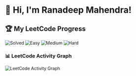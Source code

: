 # 👋 Hi, I'm Ranadeep Mahendra!

## 🏆 My LeetCode Progress

![Solved](https://img.shields.io/badge/Solved-73/3641-blue?cache=1754533502) ![Easy](https://img.shields.io/badge/Easy-41/888-brightgreen?cache=1754533502) ![Medium](https://img.shields.io/badge/Medium-31/1894-orange?cache=1754533502) ![Hard](https://img.shields.io/badge/Hard-1/859-red?cache=1754533502)

### 📊 LeetCode Activity Graph

![LeetCode Activity Graph](https://leetcard.jacoblin.cool/ranadeep_mahendra2426?theme=dark&font=Karma&ext=heatmap&cache=1754533502)
